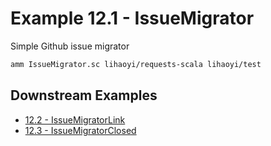 # Example 12.1 - IssueMigrator
Simple Github issue migrator

```bash
amm IssueMigrator.sc lihaoyi/requests-scala lihaoyi/test
```
## Downstream Examples

- [12.2 - IssueMigratorLink](https://github.com/handsonscala/handsonscala/tree/v1/examples/12.2%20-%20IssueMigratorLink)
- [12.3 - IssueMigratorClosed](https://github.com/handsonscala/handsonscala/tree/v1/examples/12.3%20-%20IssueMigratorClosed)